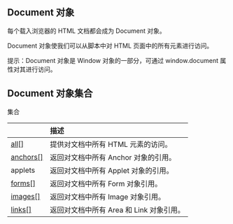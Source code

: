 ## Document 对象

每个载入浏览器的 HTML 文档都会成为 Document 对象。

Document 对象使我们可以从脚本中对 HTML 页面中的所有元素进行访问。

提示：Document 对象是 Window 对象的一部分，可通过 window.document 属性对其进行访问。

## Document 对象集合

  
集合

|  | 描述 |
| :--- | :--- |
| [all\[\]](http://www.w3school.com.cn/jsref/coll_doc_all.asp) | 提供对文档中所有 HTML 元素的访问。 |
| [anchors\[\]](http://www.w3school.com.cn/jsref/coll_doc_anchors.asp) | 返回对文档中所有 Anchor 对象的引用。 |
| applets | 返回对文档中所有 Applet 对象的引用。 |
| [forms\[\]](http://www.w3school.com.cn/jsref/coll_doc_forms.asp) | 返回对文档中所有 Form 对象引用。 |
| [images\[\]](http://www.w3school.com.cn/jsref/coll_doc_images.asp) | 返回对文档中所有 Image 对象引用。 |
| [links\[\]](http://www.w3school.com.cn/jsref/coll_doc_links.asp) | 返回对文档中所有 Area 和 Link 对象引用。 |



